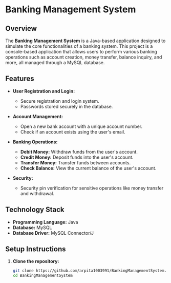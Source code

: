 # Banking Management System

## Overview

The **Banking Management System** is a Java-based application designed to simulate the core functionalities of a banking system. This project is a console-based application that allows users to perform various banking operations such as account creation, money transfer, balance inquiry, and more, all managed through a MySQL database.

## Features

- **User Registration and Login:**
  - Secure registration and login system.
  - Passwords stored securely in the database.

- **Account Management:**
  - Open a new bank account with a unique account number.
  - Check if an account exists using the user's email.
  
- **Banking Operations:**
  - **Debit Money:** Withdraw funds from the user's account.
  - **Credit Money:** Deposit funds into the user's account.
  - **Transfer Money:** Transfer funds between accounts.
  - **Check Balance:** View the current balance of the user's account.

- **Security:**
  - Security pin verification for sensitive operations like money transfer and withdrawal.

## Technology Stack

- **Programming Language:** Java
- **Database:** MySQL
- **Database Driver:** MySQL Connector/J

## Setup Instructions

1. **Clone the repository:**

   ```bash
   git clone https://github.com/arpita1003991/BankingManagementSystem.git
   cd BankingManagementSystem


